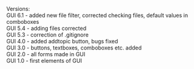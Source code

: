 Versions: </br>
GUI 6.1 - added new file filter, corrected checking files, default values in comboboxes</br>
GUI 5.4 - adding files corrected</br>
GUI 5.3 - correction of .gitignore</br>
GUI 4.0 - added addtopic button, bugs fixed</br>
GUI 3.0 - buttons, textboxes, comboboxes etc. added</br>
GUI 2.0 - all forms made in GUI</br>
GUI 1.0 - first elements of GUI</br>
